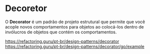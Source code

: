 # Decoretor

O **Decorator** é um padrão de projeto estrutural que permite que você acople novos comportamentos para objetos ao colocá-los dentro de invólucros de objetos que contém os comportamentos.

https://refactoring.guru/pt-br/design-patterns/decorator
https://refactoring.guru/pt-br/design-patterns/decorator/go/example